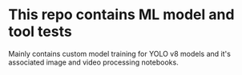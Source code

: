 # This repo contains ML model and tool tests
Mainly contains custom model training for YOLO v8 models and it's associated image and video processing notebooks.
